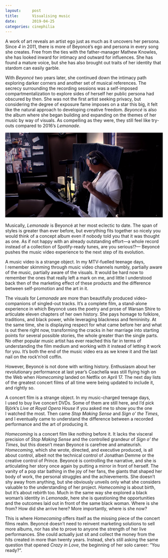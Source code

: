 ```yaml
---
layout:     post
title:      Visualising music
date:       2019-04-25
categories: cinephilia
---
```


A work of art reveals an artist ego just as much as it uncovers her persona.
Since *4* in 2011, there is more of Beyoncé’s ego and persona in every song she
creates. Free from the ties with the father-manager Mathew Knowles, she has
looked inward for intimacy and outward for influences. She has found a mature
voice, but she has also brought out traits of her identity that stardom can
easily garble.

<!--more-->

With *Beyoncé* two years later, she continued down the intimacy path exploring
darker corners and another set of musical references. The secrecy surrounding
the recording sessions was a self-imposed compartmentalization to explore sides
of herself her public persona had obscured by then. She was not the first artist
seeking privacy, but considering the degree of exposure fame imposes on a star
this big, it felt like the natural approach to developing creative freedom.
*Beyoncé* is also the album where she began building and expanding on the themes
of her music by way of visuals. As compelling as they were, they still feel like
try-outs compared to 2016’s *Lemonade*.

<p align="center">
    <img src="/assets/images/2019-04-25-homecoming.png">
</p>

Musically, *Lemonade* is Beyoncé at her most eclectic to date. The span of
styles is greater than ever before, but everything fits together so nicely you
would think of a concept album even if nobody told you that it was thought as
one. As if not happy with an already outstanding effort—a whole record instead
of a collection of Spotify-ready tunes, are you serious!?— Beyoncé pushes the
music video experience to the next step of its evolution.

A music video is a strange object. In my MTV-fuelled teenage days, I remember
skimming through music video channels numbly, partially aware of the music,
partially aware of the visuals. It would be hard now to remember the ones that
really left a mark on me, and little I understood back then of the marketing
effect of these products and the difference between self-promotion and the art
in it.

The visuals for *Lemonade* are more than beautifully produced video-companions
of singled-out tracks. It’s a complete film, a stand-alone experience in which
Beyoncé uses the poetry and prose of Warsan Shire to articulate eleven chapters
of her own history. She pays homage to folklore, traditions, and black power,
while leveraging blackness and femininity. At the same time, she is displaying
respect for what came before her and what is out there right now, transforming
the cracks in her marriage into starting points for several possible stories,
the whole greater than the single parts. No other popular music artist has ever
reached this far in terms of understanding the film medium and working with it
instead of letting it work for you. It’s both the end of the music video era as
we knew it and the last nail on the rock’n’roll coffin.

However, Beyoncé is not done with writing history. Enthusiasm about her
revolutionary performance at last year’s Coachella was still flying high on the
Web when *Homecoming* landed on Netflix on April 17. The next day lists of the
greatest concert films of all time were being updated to include it, and rightly
so.

A concert film is a strange object. In my music-charged teenage days, I used to
buy live concert DVDs. Some of them are still here, and I’d pick Björk’s *Live
at Royal Opera House* if you asked me to show you the one I watched the most.
Then came *Stop Making Sense* and *Sign o’ the Times*, and I eventually came to
understand the difference between a recorded performance and the art of
producing it.

*Homecoming* is a concert film like nothing before it. It lacks the visceral
precision of *Stop Making Sense* and the controlled grandeur of *Sign o’ the
Times*, but this doesn’t mean Beyoncé is carefree and amateurish. *Homecoming*,
which she wrote, directed, and executive produced, is all about control, albeit
not the technical control of Jonathan Demme or the creative control of Prince.
Beyoncé is controlling the narrative, and she is articulating her story once
again by putting a mirror in front of herself. The vanity of a pop star bathing
in the joy of her fans, the giants that shaped her body of work, the personal
struggles and the achievements. She doesn’t shy away from anything, but she
obviously unveils only what she considers valuable to the understanding of her
project. *Homecoming* is about birth, but it’s about rebirth too. Much in the
same way she explored a black woman’s identity in *Lemonade*, here she is
questioning the opportunities and the outcomes laid out in front of the same
black woman. Where is she from? How did she arrive here? More importantly, where
is she now?

This is where *Homecoming* offers itself as the missing piece of the concert
films realm. Beyoncé doesn’t need to reinvent marketing solutions to sell more
albums, nor has she to prove to anyone the strength of her live performances.
She could actually just sit and collect the money from the hits created in more
than twenty years. Instead, she’s still asking the same question that opened
*Crazy in Love*, the beginning of her solo career: “You ready?”.
